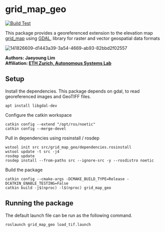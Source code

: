 # grid_map_geo
[![Build Test](https://github.com/ethz-asl/grid_map_geo/actions/workflows/build_test.yml/badge.svg)](https://github.com/ethz-asl/grid_map_geo/actions/workflows/build_test.yml)

This package provides a georeferenced extension to the elevation map [grid_map](https://github.com/ANYbotics/grid_map) using [GDAL](https://gdal.org/), library for raster and vector geospatial data formats

![141826609-d1443a39-3a54-4669-ab93-82bbd2f02557](https://user-images.githubusercontent.com/5248102/178147563-ca6f17e2-b7ca-4e01-92ae-1f8f0fc417f7.png)

**Authors: Jaeyoung Lim<br />
Affiliation: [ETH Zurich, Autonomous Systems Lab](https://asl.ethz.ch/)<br />**
## Setup
Install the dependencies. This package depends on gdal, to read georeferenced images and GeoTIFF files.
```
apt install libgdal-dev
```
Configure the catkin workspace
```
catkin config --extend "/opt/ros/noetic"
catkin config --merge-devel
```

Pull in dependencies using rosinstall / rosdep
```
wstool init src src/grid_map_geo/dependencies.rosinstall
wstool update -t src -j4
rosdep update
rosdep install --from-paths src --ignore-src -y --rosdistro noetic
```

Build the package
```
catkin config --cmake-args -DCMAKE_BUILD_TYPE=Release -DCATKIN_ENABLE_TESTING=False
catkin build -j$(nproc) -l$(nproc) grid_map_geo
```
## Running the package
The default launch file can be run as the following command. 
```
roslaunch grid_map_geo load_tif.launch
```
